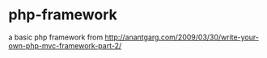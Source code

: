 # php-framework

a basic php framework from http://anantgarg.com/2009/03/30/write-your-own-php-mvc-framework-part-2/
